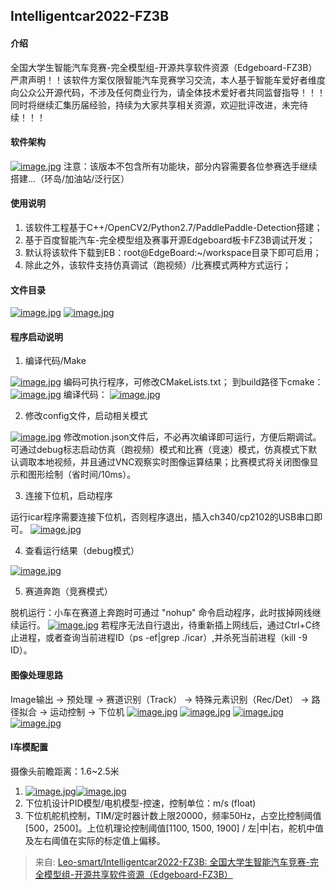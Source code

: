 ## Intelligentcar2022-FZ3B
#### 介绍
全国大学生智能汽车竞赛-完全模型组-开源共享软件资源（Edgeboard-FZ3B）
严肃声明！！该软件方案仅限智能汽车竞赛学习交流，本人基于智能车爱好者维度向公众公开源代码，不涉及任何商业行为，请全体技术爱好者共同监督指导！！！
同时将继续汇集历届经验，持续为大家共享相关资源，欢迎批评改进，未完待续！！！
#### 软件架构
[![image.jpg](../images/3d975128fd607f7b58119c1ecc7d4b7a.png)](https://github.com/Leo-smart/Intelligentcar2022-FZ3B/blob/main/res/ICAR-Edgeboard-Frame.png)
注意：该版本不包含所有功能块，部分内容需要各位参赛选手继续搭建...（环岛/加油站/泛行区）
#### 使用说明

1. 该软件工程基于C++/OpenCV2/Python2.7/PaddlePaddle-Detection搭建；
2. 基于百度智能汽车-完全模型组及赛事开源Edgeboard板卡FZ3B调试开发；
3. 默认将该软件下载到EB：root@EdgeBoard:~/workspace目录下即可启用；
4. 除此之外，该软件支持仿真调试（跑视频）/比赛模式两种方式运行；
#### 文件目录
[![image.jpg](../images/c62e3d632b33a1a7bbf762e728ffa073.png)](https://github.com/Leo-smart/Intelligentcar2022-FZ3B/blob/main/res/%E8%BD%AF%E4%BB%B6%E6%96%87%E4%BB%B6%E7%9B%AE%E5%BD%95.png)
[![image.jpg](../images/f7fb869138eaf4c75711085c301207a4.png)](https://github.com/Leo-smart/Intelligentcar2022-FZ3B/blob/main/res/%E7%9B%AE%E5%BD%95.png)
#### 程序启动说明

1. 编译代码/Make

[![image.jpg](../images/afe6abbe5972cceb93b0c00d25998855.png)](https://github.com/Leo-smart/Intelligentcar2022-FZ3B/blob/main/res/makeList.png)
编码可执行程序，可修改CMakeLists.txt；
到build路径下cmake：
[![image.jpg](../images/0054710142f229784341d80d624418c0.jpeg)](https://github.com/Leo-smart/Intelligentcar2022-FZ3B/blob/main/res/cmake.jpg)
编译代码：
[![image.jpg](../images/ea34ff57fd46606df36145a896f84555.png)](https://github.com/Leo-smart/Intelligentcar2022-FZ3B/blob/main/res/make.png)

2. 修改config文件，启动相关模式

[![image.jpg](../images/8552257ed6c346fe66d136da28183917.png)](https://github.com/Leo-smart/Intelligentcar2022-FZ3B/blob/main/res/config.png)
		修改motion.json文件后，不必再次编译即可运行，方便后期调试。可通过debug标志启动仿真（跑视频）模式和比赛（竞速）模式，仿真模式下默认调取本地视频，并且通过VNC观察实时图像运算结果；比赛模式将关闭图像显示和图形绘制（省时间/10ms）。

3. 连接下位机，启动程序

运行icar程序需要连接下位机，否则程序退出，插入ch340/cp2102的USB串口即可。
[![image.jpg](../images/e23e1487f3fa774a2620749188bc2696.png)](https://github.com/Leo-smart/Intelligentcar2022-FZ3B/blob/main/res/run.png)

4. 查看运行结果（debug模式）

[![image.jpg](../images/b661cdbf6e8d2af0f5d58c1c3164a371.png)](https://github.com/Leo-smart/Intelligentcar2022-FZ3B/blob/main/res/debug.png)

5. 赛道奔跑（竞赛模式）

脱机运行：小车在赛道上奔跑时可通过 "nohup" 命令启动程序，此时拔掉网线继续运行。
[![image.jpg](../images/9b31809725ac43b47af17d6017c32331.png)](https://github.com/Leo-smart/Intelligentcar2022-FZ3B/blob/main/res/nohup.png)
若程序无法自行退出，待重新插上网线后，通过Ctrl+C终止进程，或者查询当前进程ID（ps -ef|grep ./icar）,并杀死当前进程（kill -9 ID）。
#### 图像处理思路
Image输出 → 预处理 → 赛道识别（Track） → 特殊元素识别（Rec/Det） → 路径拟合 → 运动控制 → 下位机
[![image.jpg](../images/83ef244c9b4e3927b2f90952c609f675.jpeg)](https://github.com/Leo-smart/Intelligentcar2022-FZ3B/blob/main/res/ai.jpg)
[![image.jpg](../images/e10dbfe75aace84c7067f51ade1122dd.jpeg)](https://github.com/Leo-smart/Intelligentcar2022-FZ3B/blob/main/res/track.jpg)
[![image.jpg](../images/75136b41f8e09443a7bcec10203e7d7c.jpeg)](https://github.com/Leo-smart/Intelligentcar2022-FZ3B/blob/main/res/rec.jpg)
[![image.jpg](../images/cf1e3b362757da70104971230c92d8dc.jpeg)](https://github.com/Leo-smart/Intelligentcar2022-FZ3B/blob/main/res/control.jpg)
#### I车模配置
摄像头前瞻距离：1.6~2.5米

1. [![image.jpg](../images/29d14e8cc191f9aead424ea262c5fd21.jpeg)](https://github.com/Leo-smart/Intelligentcar2022-FZ3B/blob/main/res/%E5%89%8D%E7%9E%BBA.jpg)[![image.jpg](../images/61ce2916c7bfe258dbdec8da15ba4351.jpeg)](https://github.com/Leo-smart/Intelligentcar2022-FZ3B/blob/main/res/%E5%89%8D%E7%9E%BBB.jpg)
2. 下位机设计PID模型/电机模型-控速，控制单位：m/s (float)
3. 下位机舵机控制，TIM/定时器计数上限20000，频率50Hz，占空比控制阈值[500，2500]。上位机理论控制阈值[1100, 1500, 1900] / 左|中|右，舵机中值及左右阈值在实际的标定值上偏移。



> 来自: [Leo-smart/Intelligentcar2022-FZ3B: 全国大学生智能汽车竞赛-完全模型组-开源共享软件资源（Edgeboard-FZ3B）](https://github.com/Leo-smart/Intelligentcar2022-FZ3B)

